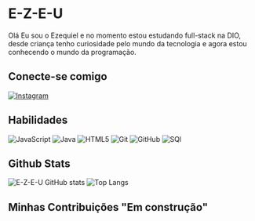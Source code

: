 # E-Z-E-U
Olá Eu sou o Ezequiel e no momento estou estudando full-stack na DIO, desde criança tenho curiosidade pelo mundo da tecnologia e agora estou conhecendo o mundo da programação.

## Conecte-se comigo
[![Instagram](https://img.shields.io/badge/Instagram-000?style=for-the-badge&logo=instagram)](https://www.instagram.com/e_z_e_u?utm_source=qr&r=nametag/)

## Habilidades
![JavaScript](https://img.shields.io/badge/JavaScript-000?style=for-the-badge&logo=javascript)
![Java](https://img.shields.io/badge/java-%23ED8B00.svg?style=for-the-badge&logo=openjdk&logoColor=white)
![HTML5](https://img.shields.io/badge/html5-%23E34F26.svg?style=for-the-badge&logo=html5&logoColor=white)
![Git](https://img.shields.io/badge/git-%23F05033.svg?style=for-the-badge&logo=git&logoColor=white)
![GitHub](https://img.shields.io/badge/github-%23121011.svg?style=for-the-badge&logo=github&logoColor=white)
![SQl](https://img.shields.io/badge/Mysql-000?style=for-the-badge&logo=mysql&logoColor=823085)

## Github Stats
![E-Z-E-U GitHub stats](https://github-readme-stats.vercel.app/api?username=E-Z-E-U&theme=highcontrast)
![Top Langs](https://github-readme-stats-git-masterrstaa-rickstaa.vercel.app/api/top-langs/?username=E-Z-E-U&bg_color=000&border_color=30A3DC&title_color=E94D5F&text_color=FFF)

## Minhas Contribuições "Em construção"
